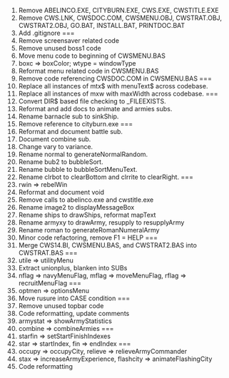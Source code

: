 1. Remove ABELINCO.EXE, CITYBURN.EXE, CWS.EXE, CWSTITLE.EXE
2. Remove CWS.LNK, CWSDOC.COM, CWSMENU.OBJ, CWSTRAT.OBJ, CWSTRAT2.OBJ, GO.BAT, INSTALL.BAT, PRINTDOC.BAT
3. Add .gitignore
===
4. Remove screensaver related code
5. Remove unused boss1 code
6. Move menu code to beginning of CWSMENU.BAS
7. boxc => boxColor; wtype = windowType
8. Reformat menu related code in CWSMENU.BAS
9. Remove code referencing CWSDOC.COM in CWSMENU.BAS
===
10. Replace all instances of mtx$ with menuText$ across codebase.
11. Replace all instances of mxw with maxWidth across codebase.
===
12. Convert DIR$ based file checking to _FILEEXISTS.
13. Reformat and add docs to animate and armies subs.
14. Rename barnacle sub to sinkShip.
15. Remove reference to cityburn.exe
===
16. Reformat and document battle sub.
17. Document combine sub.
18. Change vary to variance.
19. Rename normal to generateNormalRandom.
20. Rename bub2 to bubbleSort.
21. Rename bubble to bubbleSortMenuText.
22. Rename clrbot to clearBottom and clrrite to clearRight.
===
23. rwin => rebelWin
24. Reformat and document void
25. Remove calls to abelinco.exe and cwstitle.exe
26. Rename image2 to displayMessageBox
27. Rename ships to drawShips, reformat mapText
28. Rename armyxy to drawArmy, resupply to resupplyArmy
29. Rename roman to generateRomanNumeralArmy
30. Minor code refactoring, remove F1 = HELP
===
31. Merge CWS14.BI, CWSMENU.BAS, and CWSTRAT2.BAS into CWSTRAT.BAS
===
32. utile => utilityMenu
33. Extract unionplus, blanken into SUBs
34. nflag => navyMenuFlag, mflag => moveMenuFlag, rflag => recruitMenuFlag
===
35. optmen => optionsMenu
36. Move rusure into CASE condition
===
37. Remove unused topbar code
38. Code reformatting, update comments
39. armystat => showArmyStatistics
40. combine => combineArmies
===
41. starfin => setStartFinishIndexes
42. star => startIndex, fin => endIndex
===
43. occupy => occupyCity, relieve => relieveArmyCommander
44. stax => increaseArmyExperience, flashcity => animateFlashingCity
45. Code reformatting